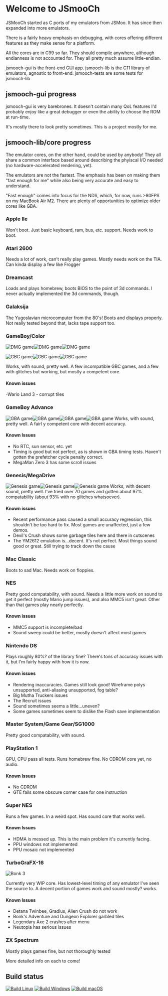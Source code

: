 # Welcome to JSmooCh

JSMooCh started as C ports of my emulators from JSMoo. It has since then expanded into more emulators.

There is a fairly heavy emphasis on debugging, with cores offering different features as they make sense for a platform.

All the cores are in C99 so far. They should compile anywhere, although endianness is not accounted for. They all pretty much assume little-endian.

jsmooch-gui is the front-end GUI app.
jsmooch-lib is the C11 library of emulators, agnostic to front-end.
jsmooch-tests are some tests for jsmooch-lib

## jsmooch-gui progress
jsmooch-gui is very barebrones. It doesn't contain many QoL features I'd probably enjoy like a great debugger or even the ability to choose the ROM at run-time.

It's mostly there to look pretty sometimes. This is a project mostly for me.

## jsmooch-lib/core progress
The emulator cores, on the other hand, could be used by anybody! They all share a common interface based around describing the phyiscal I/O needed (no hardware-accelerated rendering, yet).

The emulators are not the fastest. The emphasis has been on making them "fast enough for me" while also being very accurate and easy to understand.

"Fast enough" comes into focus for the NDS, which, for now, runs >80FPS on my MacBook Air M2. There are plenty of opportunities to optimize older cores like GBA.

### Apple IIe
Won't boot. Just basic keyboard, ram, bus, etc. support. Needs work to boot.

### Atari 2600
Needs a lot of work, can't really play games. Mostly needs work on the TIA. Can kinda display a few like Frogger

### Dreamcast
Loads and plays homebrew, boots BIOS to the point of 3d commands. I never actually implemented the 3d commands, though.

### Galaksija
The Yugoslavian microcomputer from the 80's! Boots and displays properly. Not really tested beyond that, lacks tape support too.

### GameBoy/Color
![DMG game](images/dmg1.png "DMG game")![DMG game](images/dmg2.png "DMG game")![DMG game](images/dmg3.png "DMG game")

![GBC game](images/gbc1.png "GBC game")![GBC game](images/gbc2.png "GBC game")![GBC game](images/gbc3.png "GBC game")

Works, with sound, pretty well. A few incompatible GBC games, and a few with glitches but working, but mostly a competent core.

#### Known issues
-Wario Land 3 - corrupt tiles

### GameBoy Advance
![GBA game](images/gba_gs.png "GBA game")![GBA game](images/gba_gunstar.png "GBA game")![GBA game](images/gba_dozer.png "GBA game")![GBA game](images/gba_mracer.png "GBA game")
Works, with sound, pretty well. A fairl y competent core with decent accuracy.

#### Known Issues
- No RTC, sun sensor, etc. yet
- Timing is good but not perfect, as is shown in GBA timing tests. Haven't gotten the prefetcher cycle penalty correct.
- MegaMan Zero 3 has some scroll issues

### Genesis/MegaDrive
![Genesis game](images/gen1.png "Genesis game")![Genesis game](images/gen2.png "Genesis game")![Genesis game](images/gen3.png "Genesis game")
Works, with decent sound, pretty well. I've tried over 70 games and gotten about 97% compatability (about 93% with no glitches whatsoever).

#### Known issues
- Recent performance pass caused a small accuracy regression, this shouldn't be too hard to fix. Most games are unaffected, just a few demos.
- Devil's Crush shows some garbage tiles here and there in cutscenes
- The YM2612 emulation is...decent. It's not perfect. Most things sound good or great. Still trying to track down the cause

### Mac Classic
Boots to sad Mac. Needs work on floppies.

### NES
Pretty good compatability, with sound. Needs a little more work on sound to get it perfect (mostly Mario jump issues), and also MMC5 isn't great. Other than that games play nearly perfectly.

#### Known issues
- MMC5 support is incomplete/bad
- Sound sweep could be better, mostly doesn't affect most games

### Nintendo DS
Plays roughly 80%? of the library fine? There's tons of accuracy issues with it, but I'm fairly happy with how it is now.

#### Known issues
- Rendering inaccuracies. Games still look good! Wireframe polys unsupported, anti-aliasing unsupported, fog table?
- Big Mutha Truckers issues
- The Recruit issues
- Sound sometimes seems a little...uneven?
- Some games sometimes seem to dislike the Flash save implementation

### Master System/Game Gear/SG1000
Pretty good compatability, with sound.

### PlayStation 1
GPU, CPU pass all tests. Runs homebrew fine. No CDROM core yet, no audio.

#### Known Issues
- No CDROM
- GTE fails some obscure corner case for one instruction

### Super NES
Runs a few games. In a weird spot. Has sound core that works well.

#### Known Issues
- HDMA is messed up. This is the main problem it's currently facing.
- PPU windows not implemented
- PPU mosaic not implemented

### TurboGraFX-16
![Bonk 3](images/tg16_bonk3.png "Bonk 3")

Currently very WIP core. Has lowest-level timing of any emulator I've seen the source to. A decent portion of games work and sound mostly? works.

#### Known Issues
- Detana Twinbee, Gradius, Alien Crush do not work
- Bonk's Adventure and Dungeon Explorer garbled tiles
- Legendary Axe 2 crashes after menu
- Neutopia has serious issues

### ZX Spectrum
Mostly plays games fine, but not thoroughly tested

More detailed info on each to come!

## Build status

[![Build Linux](https://github.com/raddad772/jsmooch-emus-win/actions/workflows/build-linux.yml/badge.svg)](https://github.com/raddad772/jsmooch-emus-win/actions/workflows/build-linux.yml)
[![Build Windows](https://github.com/raddad772/jsmooch-emus-win/actions/workflows/build-windows.yml/badge.svg)](https://github.com/raddad772/jsmooch-emus-win/actions/workflows/build-windows.yml)
[![Build macOS](https://github.com/raddad772/jsmooch-emus-win/actions/workflows/build-macos.yml/badge.svg)](https://github.com/raddad772/jsmooch-emus-win/actions/workflows/build-macos.yml)

